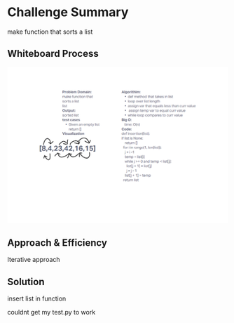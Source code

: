 # Challenge Summary

make function that sorts a list

## Whiteboard Process
<!-- Embedded whiteboard image -->
![whiteboard](insertion.png)

## Approach & Efficiency
<!-- What approach did you take? Why? What is the Big O space/time for this approach? -->
Iterative approach

## Solution
<!-- Show how to run your code, and examples of it in action -->
insert list in function

couldnt get my test.py to work
